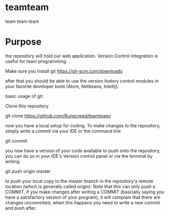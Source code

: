 # teamteam
team team team


# Purpose

the repository will hold our web application. Version Control integration is useful for team programming.

Make sure you install git
https://git-scm.com/downloads

after that you should be able to use the version history control modules in your favorite developer tools (Atom, Netbeans, Intellij).

basic usage of git:

Clone this repository 

git clone https://github.com/Runecreed/teamteam/

now you have a local setup for coding.
To make changes to the repository, simply write a commit via your IDE or the command line

git commit <yourmessage>

you now have a version of your code available to push onto the repository, you can do so in your IDE's Version control panel
or via the terminal by writing

git push origin master

to push your local copy to the master branch in the repository's remote location (which is generally called origin).
Note that this can only push a COMMIT, if you make changes after writing a COMMIT (bascially saying you have a satisfactory version of your program), it will complain that there are changes uncommited, when this happens you need to write a new commit and push after.
